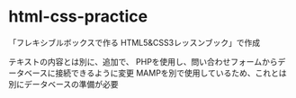 # html-css-practice
「フレキシブルボックスで作る HTML5&CSS3レッスンブック」で作成

テキストの内容とは別に、追加で、
PHPを使用し、問い合わせフォームからデータベースに接続できるように変更
MAMPを別で使用しているため、これとは別にデータベースの準備が必要
